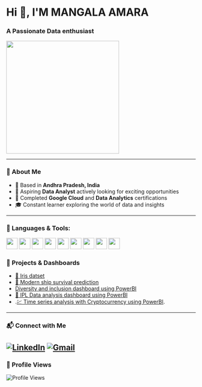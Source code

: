 # Hi 👋, I'M MANGALA AMARA  
### A Passionate Data enthusiast 

<img src="https://raw.githubusercontent.com/rajput2107/rajput2107/master/Assets/Developer.gif" width="300"/>

---

### 💼 About Me
- 📍 Based in **Andhra Pradesh, India**
- 💼 Aspiring **Data Analyst** actively looking for exciting opportunities
- 🏅 Completed **Google Cloud** and **Data Analytics** certifications
- 🎓 Constant learner exploring the world of data and insights

---
### 🧰 Languages & Tools:

<p align="left">
  <img src="https://img.shields.io/badge/-Python-3776AB?style=flat&logo=python&logoColor=white" height="30"/>
  <img src="https://img.shields.io/badge/-NumPy-013243?style=flat&logo=numpy&logoColor=white" height="30"/>
  <img src="https://img.shields.io/badge/-Pandas-150458?style=flat&logo=pandas&logoColor=white" height="30"/>
  <img src="https://img.shields.io/badge/-Matplotlib-11557c?style=flat&logo=plotly&logoColor=white" height="30"/>
  <img src="https://img.shields.io/badge/-Seaborn-2c2c2c?style=flat&logo=python&logoColor=white" height="30"/>
  <img src="https://img.shields.io/badge/-ScikitLearn-F7931E?style=flat&logo=scikit-learn&logoColor=white" height="30"/>
  <img src="https://img.shields.io/badge/-Excel-217346?style=flat&logo=microsoft-excel&logoColor=white" height="30"/>
  <img src="https://img.shields.io/badge/-PowerBI-F2C811?style=flat&logo=power-bi&logoColor=black" height="30"/>
  <img src="https://img.shields.io/badge/-MySQL-4479A1?style=flat&logo=mysql&logoColor=white" height="30"/>
</p>

### 📌 Projects & Dashboards

- [🌼 Iris datset](https://github.com/amar4542/Iris-Dataset)
- [🚢 Modern ship survival prediction](https://github.com/amar4542/Titanic-Survival-Prediction)
- [ Diversity and inclusion dashboard using PowerBI](https://github.com/amar4542/Diversity-Inclusion)
- [🏏 IPL Data analysis dashboard using PowerBI](https://github.com/amar4542/IPL-Data-Analysis)
- .[💹 Time series analysis with Cryptocurrency using PowerBI](https://github.com/amar4542/Time-series-analysis-with-cryptocurrency).

---

### 📬 Connect with Me

[![LinkedIn](https://img.shields.io/badge/-LinkedIn-blue?logo=linkedin&style=flat-square)](https://www.linkedin.com/in/m-amara-4542m/)
[![Gmail](https://img.shields.io/badge/-Gmail-D14836?style=flat-square&logo=gmail&logoColor=white)](mailto:mangalaamara282@gmail.com)
---

### 👀 Profile Views  
![Profile Views](https://komarev.com/ghpvc/?username=amar-1999&label=Profile%20views&color=0e75b6&style=flat)
